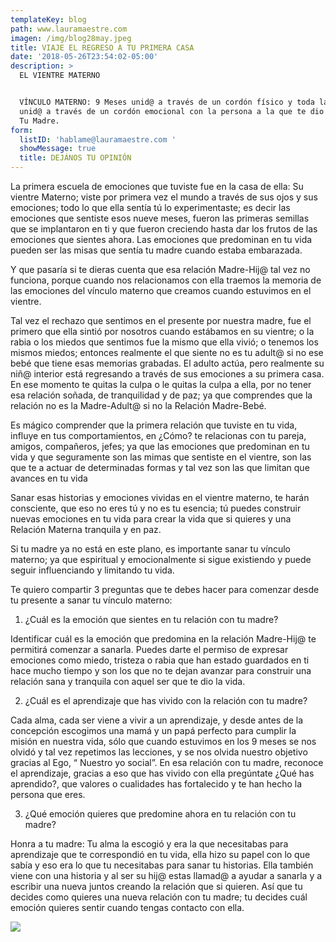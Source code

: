 ```yaml
---
templateKey: blog
path: www.lauramaestre.com
imagen: /img/blog28may.jpeg
title: VIAJE EL REGRESO A TU PRIMERA CASA
date: '2018-05-26T23:54:02-05:00'
description: >
  EL VIENTRE MATERNO


  VÍNCULO MATERNO: 9 Meses unid@ a través de un cordón físico y toda la vida
  unid@ a través de un cordón emocional con la persona a la que te dio la vida:
  Tu Madre.
form:
  listID: 'hablame@lauramaestre.com '
  showMessage: true
  title: DEJÁNOS TU OPINIÓN
---
```

La primera escuela de emociones que tuviste fue en la casa de ella: Su vientre Materno;  viste por primera vez el mundo a través de sus ojos y sus emociones; todo lo que ella sentía tú lo experimentaste; es decir las emociones que sentiste esos nueve meses, fueron las primeras semillas que se implantaron en ti y que fueron creciendo hasta dar los frutos de las emociones que sientes ahora.  Las emociones que predominan en tu vida pueden ser las misas que sentía tu madre cuando estaba embarazada. Y que pasaría si te dieras  cuenta que esa relación Madre-Hij@ tal vez no funciona, porque cuando nos relacionamos con ella traemos la memoria de las emociones del vínculo materno que creamos cuando estuvimos en el vientre.

 Tal vez el rechazo que sentimos en el presente por nuestra madre,  fue el primero que ella sintió por nosotros cuando estábamos en su vientre; o la rabia o los miedos que sentimos fue la mismo que ella vivió; o tenemos los mismos miedos; entonces realmente el que siente no es tu adult@ si no ese bebé que tiene esas memorias grabadas. El adulto actúa, pero realmente su niñ@ interior está regresando a través de sus emociones a su primera casa. En ese momento te quitas la culpa o le quitas la culpa a ella, por no tener esa relación soñada, de tranquilidad y de paz; ya que comprendes que la relación no es la Madre-Adult@ si no la Relación Madre-Bebé.Es mágico comprender que la primera relación que tuviste en tu vida, influye en tus comportamientos, en ¿Cómo? te relacionas con tu pareja, amigos, compañeros, jefes; ya que las emociones que predominan en tu vida y que seguramente son las mimas que sentiste en el vientre, son las que te a actuar de determinadas formas y tal vez son las que limitan que avances en tu vida Sanar esas historias y emociones vividas en el vientre materno, te harán consciente, que eso no eres tú y no es tu esencia;  tú puedes construir nuevas emociones en tu vida para crear la vida que si quieres y una Relación Materna tranquila y en paz. 

Si tu madre ya no está en este plano, es importante sanar tu vínculo materno; ya que espiritual y emocionalmente si sigue existiendo y puede seguir influenciando y limitando tu vida. Te quiero compartir 3 preguntas que te debes hacer para comenzar desde tu presente a sanar tu vínculo materno:

1. ¿Cuál es la emoción que sientes en tu relación con tu madre?

Identificar cuál es la emoción que predomina en la relación Madre-Hij@ te permitirá comenzar a sanarla. Puedes darte el permiso de expresar emociones como miedo, tristeza o rabia que han estado guardados en ti hace mucho tiempo y son los que no te dejan avanzar para construir una relación sana y tranquila con aquel ser que te dio la vida.

2. ¿Cuál es el aprendizaje que has vivido  con la relación con tu madre?

Cada alma, cada ser viene a vivir a un aprendizaje, y desde antes de la concepción escogimos una mamá y un papá perfecto para cumplir la misión en nuestra vida, sólo que cuando estuvimos en los 9 meses se nos olvidó y tal  vez repetimos las lecciones, y se nos olvida nuestro objetivo gracias al Ego, “ Nuestro yo social”. En esa relación con tu madre, reconoce el aprendizaje, gracias a eso que has vivido con ella pregúntate ¿Qué has aprendido?, que valores o cualidades has fortalecido y te han hecho la persona que eres.

3. ¿Qué emoción quieres que predomine ahora en tu relación con tu madre?

Honra a tu madre: Tu  alma la escogió y era la que necesitabas  para aprendizaje que te correspondió en tu vida, ella hizo su papel con lo que sabía y eso era lo que tu necesitabas para sanar tu historias. Ella también viene con una historia y al ser su hij@ estas llamad@ a ayudar a sanarla y a escribir una nueva juntos creando la relación que si quieren. Así que tu decides como quieres una nueva relación con tu madre; tu decides cuál emoción quieres sentir cuando tengas contacto con ella.

>

![](/img/blog28may.jpeg)
